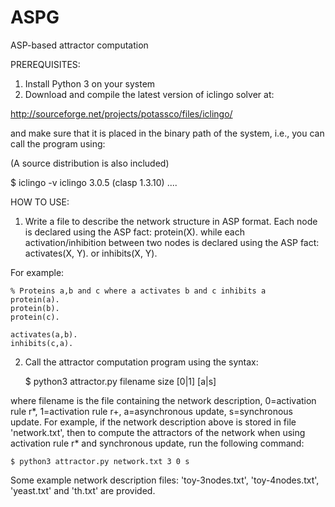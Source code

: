 # ASPG
ASP-based attractor computation


PREREQUISITES:

1. Install Python 3 on your system
2. Download and compile the latest version of iclingo solver at: 

http://sourceforge.net/projects/potassco/files/iclingo/

and make sure that it is placed in the binary path of the system, i.e., you can call the program using:

(A source distribution is also included)

$ iclingo -v
iclingo 3.0.5 (clasp 1.3.10)
....

HOW TO USE:

1. Write a file to describe the network structure in ASP format. Each node is declared using the ASP fact:
	protein(X).
while each activation/inhibition between two nodes is declared using the ASP fact:
	activates(X, Y).
or
	inhibits(X, Y).

For example:

	% Proteins a,b and c where a activates b and c inhibits a
	protein(a).
	protein(b).
	protein(c).

	activates(a,b).
	inhibits(c,a).
	
2. Call the attractor computation program using the syntax:

	$ python3 attractor.py filename size [0|1] [a|s]

where filename is the file containing the network description, 0=activation rule r*, 1=activation rule r+, a=asynchronous update, s=synchronous update.
For example, if the network description above is stored in file 'network.txt', then to compute the attractors of the network when using activation rule r* and synchronous update, run the following command:

	$ python3 attractor.py network.txt 3 0 s
	
Some example network description files: 'toy-3nodes.txt', 'toy-4nodes.txt', 'yeast.txt' and 'th.txt' are provided.

